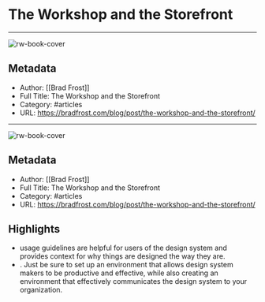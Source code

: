 # The Workshop and the Storefront

---
![rw-book-cover](https://readwise-assets.s3.amazonaws.com/static/images/article0.00998d930354.png)

## Metadata
- Author: [[Brad Frost]]
- Full Title: The Workshop and the Storefront
- Category: #articles
- URL: https://bradfrost.com/blog/post/the-workshop-and-the-storefront/
---
![rw-book-cover](https://readwise-assets.s3.amazonaws.com/static/images/article0.00998d930354.png)

## Metadata
- Author: [[Brad Frost]]
- Full Title: The Workshop and the Storefront
- Category: #articles
- URL: https://bradfrost.com/blog/post/the-workshop-and-the-storefront/

## Highlights
- usage guidelines are helpful for users of the design system and provides context for why things are designed the way they are.
- . Just be sure to set up an environment that allows design system makers to be productive and effective, while also creating an environment that effectively communicates the design system to your organization.
